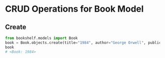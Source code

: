 # CRUD Operations for Book Model

## Create
```python
from bookshelf.models import Book
book = Book.objects.create(title="1984", author="George Orwell", publication_year=1949)
book
# <Book: 1984>

